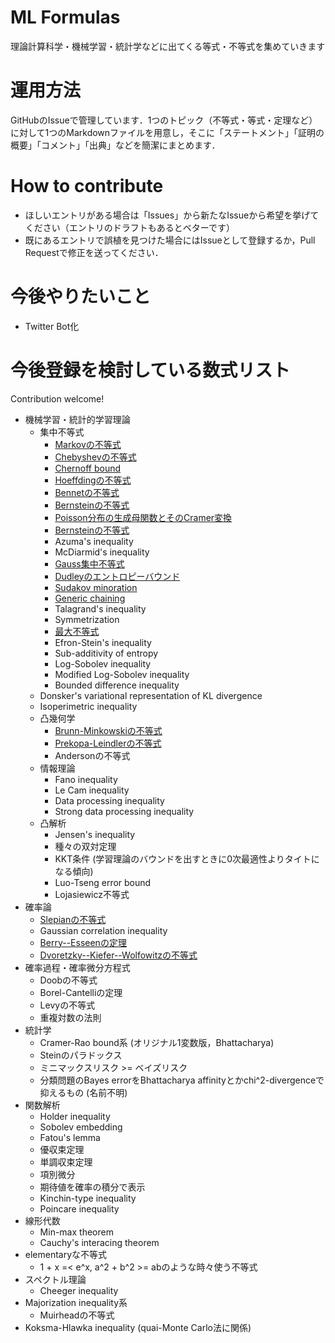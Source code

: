 # ML Formulas
理論計算科学・機械学習・統計学などに出てくる等式・不等式を集めていきます

# 運用方法

GitHubのIssueで管理しています．1つのトピック（不等式・等式・定理など）に対して1つのMarkdownファイルを用意し，そこに「ステートメント」「証明の概要」「コメント」「出典」などを簡潔にまとめます．

# How to contribute

* ほしいエントリがある場合は「Issues」から新たなIssueから希望を挙げてください（エントリのドラフトもあるとベターです）
* 既にあるエントリで誤植を見つけた場合にはIssueとして登録するか，Pull Requestで修正を送ってください．


# 今後やりたいこと

* Twitter Bot化

# 今後登録を検討している数式リスト

Contribution welcome!

* 機械学習・統計的学習理論
  * 集中不等式
    * [Markovの不等式](src/markov_inequality.md)
    * [Chebyshevの不等式](src/chebyshev_inequality.md)
    * [Chernoff bound](src/chernoff_bound.md)
    * [Hoeffdingの不等式](src/hoeffding_inequality.md)
    * [Bennetの不等式](src/bennett_inequality.md)
    * [Bernsteinの不等式](src/bernstein_inequality.md)
    * [Poisson分布の生成母関数とそのCramer変換](src/poisson_moment_generating_function.md)
    * [Bernsteinの不等式](src/bernstein_inequality.md)
    * Azuma's inequality
    * McDiarmid's inequality
    * [Gauss集中不等式](src/gaussian_concentration_inequality.md)
    * [Dudleyのエントロピーバウンド](src/dudley_entropy_bound.md)
    * [Sudakov minoration](src/sudakov_minoration.md)
    * [Generic chaining](src/generic_chaining.md)
    * Talagrand's inequality
    * Symmetrization
    * [最大不等式](src/maximal_inequality.md)
    * Efron-Stein's inequality
    * Sub-additivity of entropy
    * Log-Sobolev inequality
    * Modified Log-Sobolev inequality
    * Bounded difference inequality
  * Donsker's variational representation of KL divergence
  * Isoperimetric inequality
  * 凸幾何学
    * [Brunn-Minkowskiの不等式](src/brunn_minkowski_inequality.md)
    * [Prekopa-Leindlerの不等式](src/prekopa_leindler_inequality.md)
    * Andersonの不等式
  * 情報理論
    * Fano inequality
    * Le Cam inequality
    * Data processing inequality
    * Strong data processing inequality
  * 凸解析
    * Jensen's inequality
    * 種々の双対定理
    * KKT条件 (学習理論のバウンドを出すときに0次最適性よりタイトになる傾向)
    * Luo-Tseng error bound
    * Lojasiewicz不等式
* 確率論
  * [Slepianの不等式](src/slepian_inequality.md)
  * Gaussian correlation inequality
  * [Berry--Esseenの定理](src/berry_esseen_univariate.md)
  * [Dvoretzky--Kiefer--Wolfowitzの不等式](src/dvoretzky_kiefer_wolfowitz_inequality.md)
* 確率過程・確率微分方程式
  * Doobの不等式
  * Borel-Cantelliの定理
  * Levyの不等式
  * 重複対数の法則
* 統計学
  * Cramer-Rao bound系 (オリジナル1変数版，Bhattacharya)
  * Steinのパラドックス
  * ミニマックスリスク >= ベイズリスク
  * 分類問題のBayes errorをBhattacharya affinityとかchi^2-divergenceで抑えるもの (名前不明)
* 関数解析
  * Holder inequality
  * Sobolev embedding
  * Fatou's lemma
  * 優収束定理
  * 単調収束定理
  * 項別微分
  * 期待値を確率の積分で表示
  * Kinchin-type inequality
  * Poincare inequality
* 線形代数
  * Min-max theorem
  * Cauchy's interacing theorem
* elementaryな不等式
  * 1 + x =< e^x, a^2 + b^2 >= abのような時々使う不等式
* スペクトル理論
  * Cheeger inequality
* Majorization inequality系
  * Muirheadの不等式
* Koksma-Hlawka inequality (quai-Monte Carlo法に関係)
